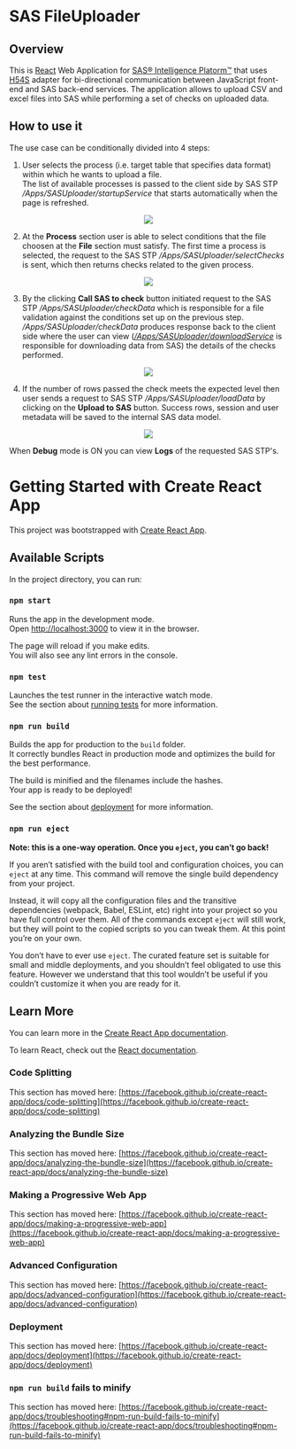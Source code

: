 # SAS FileUploader

## Overview
This is [React](https://reactjs.org/) Web Application for [SAS® Intelligence Platorm™](http://www.sas.com/en_us/software/sas9.html) that uses [H54S](https://github.com/Boemska/h54s) adapter for bi-directional communication between JavaScript front-end and SAS back-end services. The application allows to upload CSV and excel files into SAS while performing a set of checks on uploaded data.

## How to use it

The use case can be conditionally divided into 4 steps:

1. User selects the process (i.e. target table that specifies data format) within which he wants to upload a file.\
The list of available processes is passed to the client side by SAS STP */Apps/SASUploader/startupService* that starts automatically when the page is refreshed.
<p align="center">
<img src="https://user-images.githubusercontent.com/64905854/143756620-01f531d3-9046-4ad7-a23c-b294fba41d6f.gif">
</p>

2. At the **Process** section user is able to select conditions that the file choosen at the **File** section must satisfy. The first time a process is selected, the request to the SAS STP */Apps/SASUploader/selectChecks* is sent, which then returns checks related to the given process. 
<p align="center">
<img src="https://user-images.githubusercontent.com/64905854/143759759-4157df11-214f-450b-a922-2f6d1c82c76a.gif">
</p>

3. By the clicking **Call SAS to check** button initiated request to the SAS STP */Apps/SASUploader/checkData* which is responsible for a file validation against the conditions set up on the previous step. */Apps/SASUploader/checkData* produces response back to the client side where the user can view ([*/Apps/SASUploader/downloadService*](sas/Apps/SASUploader/downloadService) is responsible for downloading data from SAS) the details of the checks performed.
<p align="center">
<img src="https://user-images.githubusercontent.com/64905854/143763731-0e492438-f434-4859-a131-f3a63655f828.gif">
</p>

4. If the number of rows passed the check meets the expected level then user sends a request to SAS STP */Apps/SASUploader/loadData* by clicking on the **Upload to SAS** button. Success rows, session and user metadata will be saved to the internal SAS data model.
<p align="center">
<img src="https://user-images.githubusercontent.com/64905854/143763748-d0395893-77a1-4418-914b-d7a5e79e965e.gif">
</p>

When **Debug** mode is ON you can view **Logs** of the requested SAS STP's.

# Getting Started with Create React App

This project was bootstrapped with [Create React App](https://github.com/facebook/create-react-app).

## Available Scripts

In the project directory, you can run:

### `npm start`

Runs the app in the development mode.\
Open [http://localhost:3000](http://localhost:3000) to view it in the browser.

The page will reload if you make edits.\
You will also see any lint errors in the console.

### `npm test`

Launches the test runner in the interactive watch mode.\
See the section about [running tests](https://facebook.github.io/create-react-app/docs/running-tests) for more information.

### `npm run build`

Builds the app for production to the `build` folder.\
It correctly bundles React in production mode and optimizes the build for the best performance.

The build is minified and the filenames include the hashes.\
Your app is ready to be deployed!

See the section about [deployment](https://facebook.github.io/create-react-app/docs/deployment) for more information.

### `npm run eject`

**Note: this is a one-way operation. Once you `eject`, you can’t go back!**

If you aren’t satisfied with the build tool and configuration choices, you can `eject` at any time. This command will remove the single build dependency from your project.

Instead, it will copy all the configuration files and the transitive dependencies (webpack, Babel, ESLint, etc) right into your project so you have full control over them. All of the commands except `eject` will still work, but they will point to the copied scripts so you can tweak them. At this point you’re on your own.

You don’t have to ever use `eject`. The curated feature set is suitable for small and middle deployments, and you shouldn’t feel obligated to use this feature. However we understand that this tool wouldn’t be useful if you couldn’t customize it when you are ready for it.

## Learn More

You can learn more in the [Create React App documentation](https://facebook.github.io/create-react-app/docs/getting-started).

To learn React, check out the [React documentation](https://reactjs.org/).

### Code Splitting

This section has moved here: [https://facebook.github.io/create-react-app/docs/code-splitting](https://facebook.github.io/create-react-app/docs/code-splitting)

### Analyzing the Bundle Size

This section has moved here: [https://facebook.github.io/create-react-app/docs/analyzing-the-bundle-size](https://facebook.github.io/create-react-app/docs/analyzing-the-bundle-size)

### Making a Progressive Web App

This section has moved here: [https://facebook.github.io/create-react-app/docs/making-a-progressive-web-app](https://facebook.github.io/create-react-app/docs/making-a-progressive-web-app)

### Advanced Configuration

This section has moved here: [https://facebook.github.io/create-react-app/docs/advanced-configuration](https://facebook.github.io/create-react-app/docs/advanced-configuration)

### Deployment

This section has moved here: [https://facebook.github.io/create-react-app/docs/deployment](https://facebook.github.io/create-react-app/docs/deployment)

### `npm run build` fails to minify

This section has moved here: [https://facebook.github.io/create-react-app/docs/troubleshooting#npm-run-build-fails-to-minify](https://facebook.github.io/create-react-app/docs/troubleshooting#npm-run-build-fails-to-minify)
